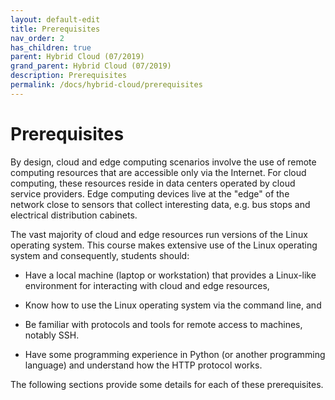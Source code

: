 ```yaml
---
layout: default-edit
title: Prerequisites
nav_order: 2
has_children: true
parent: Hybrid Cloud (07/2019)
grand_parent: Hybrid Cloud (07/2019)
description: Prerequisites
permalink: /docs/hybrid-cloud/prerequisites
---
```


# Prerequisites

By design, cloud and edge computing scenarios involve the use of
remote computing resources that are accessible only via the Internet.
For cloud computing, these resources reside in data centers operated
by cloud service providers. Edge computing devices live at the "edge"
of the network close to sensors that collect interesting data, e.g.
bus stops and electrical distribution cabinets.

The vast majority of cloud and edge resources run versions of the
Linux operating system. This course makes extensive use of the Linux
operating system and consequently, students should:

 - Have a local machine (laptop or workstation) that provides a
   Linux-like environment for interacting with cloud and edge
   resources,

 - Know how to use the Linux operating system via the command line,
   and

 - Be familiar with protocols and tools for remote access to machines,
   notably SSH.

 - Have some programming experience in Python (or another programming
   language) and understand how the HTTP protocol works.

The following sections provide some details for each of these
prerequisites.
